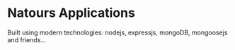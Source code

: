# Natours Applications

Built using modern technologies: nodejs, expressjs, mongoDB, mongoosejs and friends...
